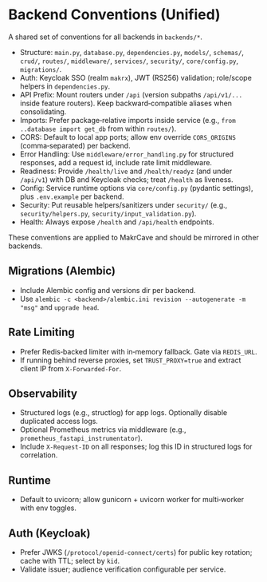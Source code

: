 # Backend Conventions (Unified)

A shared set of conventions for all backends in `backends/*`.

- Structure: `main.py`, `database.py`, `dependencies.py`, `models/`, `schemas/`, `crud/`, `routes/`, `middleware/`, `services/`, `security/`, `core/config.py`, `migrations/`.
- Auth: Keycloak SSO (realm `makrx`), JWT (RS256) validation; role/scope helpers in `dependencies.py`.
- API Prefix: Mount routers under `/api` (version subpaths `/api/v1/...` inside feature routers). Keep backward‑compatible aliases when consolidating.
- Imports: Prefer package‑relative imports inside service (e.g., `from ..database import get_db` from within `routes/`).
- CORS: Default to local app ports; allow env override `CORS_ORIGINS` (comma‑separated) per backend.
- Error Handling: Use `middleware/error_handling.py` for structured responses, add a request id, include rate limit middleware.
- Readiness: Provide `/health/live` and `/health/readyz` (and under `/api/v1`) with DB and Keycloak checks; treat `/health` as liveness.
- Config: Service runtime options via `core/config.py` (pydantic settings), plus `.env.example` per backend.
- Security: Put reusable helpers/sanitizers under `security/` (e.g., `security/helpers.py`, `security/input_validation.py`).
- Health: Always expose `/health` and `/api/health` endpoints.

These conventions are applied to MakrCave and should be mirrored in other backends.

## Migrations (Alembic)

- Include Alembic config and versions dir per backend.
- Use `alembic -c <backend>/alembic.ini revision --autogenerate -m "msg"` and `upgrade head`.

## Rate Limiting

- Prefer Redis‑backed limiter with in‑memory fallback. Gate via `REDIS_URL`.
- If running behind reverse proxies, set `TRUST_PROXY=true` and extract client IP from `X-Forwarded-For`.

## Observability

- Structured logs (e.g., structlog) for app logs. Optionally disable duplicated access logs.
- Optional Prometheus metrics via middleware (e.g., `prometheus_fastapi_instrumentator`).
- Include `X-Request-ID` on all responses; log this ID in structured logs for correlation.

## Runtime

- Default to uvicorn; allow gunicorn + uvicorn worker for multi‑worker with env toggles.

## Auth (Keycloak)

- Prefer JWKS (`/protocol/openid-connect/certs`) for public key rotation; cache with TTL; select by `kid`.
- Validate issuer; audience verification configurable per service.
